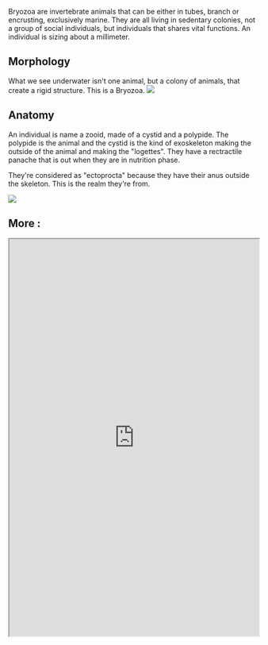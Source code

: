  Bryozoa are invertebrate animals that can be either in tubes, branch or encrusting, exclusively marine. They are all living in sedentary colonies, not a group of social individuals, but individuals that shares vital functions. An individual is sizing about a millimeter. 

## Morphology
What we see underwater isn't one animal, but a colony of animals, that create a rigid structure. This is a Bryozoa. 
![](9F439653-BEB0-4E04-A75F-B7340A356094.png)

## Anatomy
An individual is name a zooid, made of a cystid and a polypide. The polypide is the animal and the cystid is the kind of exoskeleton making the outside of the animal and making the "logettes". They have a rectractile panache that is out when they are in nutrition phase.

They're considered as "ectoprocta" because they have their anus outside the skeleton. This is the realm they're from.

![](002A9F92-5DC2-4BBD-8A0B-D5A45576B377.png)

## More :
<iframe src="https://en.wikipedia.org/wiki/Bryozoa" width="100%" height="800"></iframe>